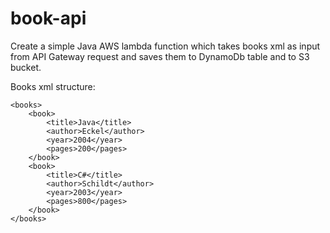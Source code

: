 # book-api

Create a simple Java AWS lambda function which takes books xml as input from API Gateway request and saves them to DynamoDb table and to S3 bucket.

Books xml structure:
```
<books>
	<book>
		<title>Java</title>
		<author>Eckel</author>
		<year>2004</year>
		<pages>200</pages>
	</book>
	<book>
		<title>C#</title>
		<author>Schildt</author>
		<year>2003</year>
		<pages>800</pages>
	</book>
</books>
```
